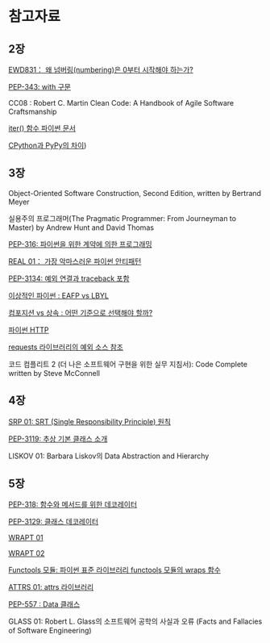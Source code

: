 # 참고자료

## 2장

[EWD831： 왜 넘버링(numbering)은 0부터 시작해야 하는가?](https://www.cs.utexas.edu/users/EWD/transcriptions/EWD08xx/EWD831.html)

[PEP-343: with 구문](https://www.python.org/dev/peps/pep-0343/)

CC08 : Robert C. Martin Clean Code: A Handbook of Agile Software Craftsmanship

[iter() 함수 파이썬 문서](https://docs.python.Org/3/library/functions.html#iter)

[CPython과 PyPy의 차이](https://doc.pypy.org/en/latest/cpython_differences.html#subclasses%E2%80%94of%E2%80%94built%E2%80%94in%E2%80%94types))

## 3장

Object-Oriented Software Construction, Second Edition, written by Bertrand Meyer

실용주의 프로그래머(The Pragmatic Programmer: From Journeyman to Master) by Andrew Hunt and David Thomas

[PEP-316: 파이썬을 위한 계약에 의한 프로그래밍](https://www.python.org/dev/peps/pep-0316/)

[REAL 01： 가장 악마스러운 파이썬 안티패턴](https://realpython.com/the-most-diabolical-python-antipattern/)

[PEP-3134: 예외 연결과 traceback 포함](https://www.python.org/dev/peps/pep-3134/)

[이상적인 파이썬 : EAFP vs LBYL](https://blogs.msdn.microsoft.com/pythonengineering/2016/06/29/idiomatic-python-eafp-versus-lbyl/)

[컴포지션 vs 상속 : 어떤 기준으로 선택해야 할까?](https://www.thoughtworks.com/insights/blog/composition-vs-inheritance-how-choose)

[파이썬 HTTP](https://docs.python.Org/3/library/http.server.html#http.server.BaseHTTPRequestHandler)

[requests 라이브러리의 예외 소스 참조](http://docs.python-requests.org/en/master/_modules/requests/exceptions/)

코드 컴플리트 2 (더 나은 소프트웨어 구현을 위한 실무 지침서): Code Complete written by Steve McConnell

## 4장

[SRP 01: SRT (Single Responsibility Principle) 원칙](https://blog.cleancoder.com/uncle-bob/2014/05/08/SingleReponsibilityPrinciple.html)

[PEP-3119: 추상 기본 클래스 소개](https://www.python.org/dev/peps/pep-3119/)

LISKOV 01: Barbara Liskov의 Data Abstraction and Hierarchy

## 5장

[PEP-318: 함수와 메서드를 위한 데코레이터](https://www.python.org/dev/peps/pep-0318/)

[PEP-3129: 클래스 데코레이터](https://www.python.org/dev/peps/pep-3129/)

[WRAPT 01](https://pypi.org/project/wrapt/)

[WRAPT 02](https://wrapt.readthedocs.io/en/latest/decorators.html#universal-decorators)

[Functools 모듈: 파이썬 표준 라이브러리 functools 모듈의 wraps 함수](https://docs.python.Org/3/library/functools.html#functools.wraps)

[ATTRS 01: attrs 라이브러리](https://pypi.org/project/attrs/)

[PEP-557 : Data 클래스](https://www.python.org/dev/peps/pep-0557/)

GLASS 01: Robert L. Glass의 소프트웨어 공학의 사실과 오류 (Facts and Fallacies of Software
Engineering)

